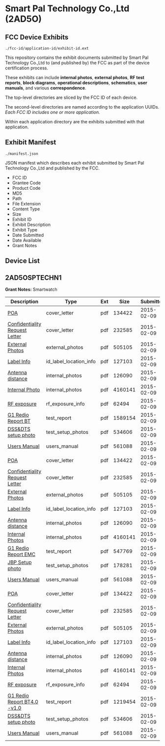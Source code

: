 # Smart Pal Technology Co.,Ltd (2AD5O)
## FCC Device Exhibits

```
./fcc-id/application-id/exhibit-id.ext
```

This repository contains the exhibit documents submitted by Smart Pal Technology Co.,Ltd to (and published by) the FCC as part of the device certification process.

These exhibits can include **internal photos**, **external photos**, **RF test reports**, **block diagrams**, **operational descriptions**, **schematics**, **user manuals**, and various **correspondence**.

The top-level directories are sliced by the FCC ID of each device.

The second-level directories are named according to the application UUIDs. *Each FCC ID includes one or more application.*

Within each application directory are the exhibits submitted with that application. 

## Exhibit Manifest

```
./manifest.json
```

JSON manifest which describes each exhibit submitted by Smart Pal Technology Co.,Ltd and published by the FCC.

- FCC ID
- Grantee Code
- Product Code
- MD5
- Path
- File Extension
- Content Type
- Size
- Exhibit ID
- Exhibit Description
- Exhibit Type
- Date Submitted
- Date Available
- Grant Notes

## Device List
## 2AD5OSPTECHN1
**Grant Notes:** Smartwatch

| Description | Type | Ext | Size | Submitted | Available |
| ----------- | ---- | --- | ---- | --------- | --------- |
| [POA](2AD5OSPTECHN1/64decfd42067b307ab2f0daae9028bce/2527446.pdf) | cover_letter | pdf | 134422 | 2015-02-09 | 2015-02-09 |
| [Confidentiality Request Letter](2AD5OSPTECHN1/64decfd42067b307ab2f0daae9028bce/2527447.pdf) | cover_letter | pdf | 232585 | 2015-02-09 | 2015-02-09 |
| [External Photos](2AD5OSPTECHN1/64decfd42067b307ab2f0daae9028bce/2527457.pdf) | external_photos | pdf | 505105 | 2015-02-09 | 2015-02-09 |
| [Label Info](2AD5OSPTECHN1/64decfd42067b307ab2f0daae9028bce/2527455.pdf) | id_label_location_info | pdf | 127103 | 2015-02-09 | 2015-02-09 |
| [Antenna distance](2AD5OSPTECHN1/64decfd42067b307ab2f0daae9028bce/2527454.pdf) | internal_photos | pdf | 126090 | 2015-02-09 | 2015-02-09 |
| [Internal Photo](2AD5OSPTECHN1/64decfd42067b307ab2f0daae9028bce/2527456.pdf) | internal_photos | pdf | 4160141 | 2015-02-09 | 2015-02-09 |
| [RF exposure](2AD5OSPTECHN1/64decfd42067b307ab2f0daae9028bce/2527453.pdf) | rf_exposure_info | pdf | 62494 | 2015-02-09 | 2015-02-09 |
| [G1 Redio Report BT](2AD5OSPTECHN1/64decfd42067b307ab2f0daae9028bce/2527452.pdf) | test_report | pdf | 1589154 | 2015-02-09 | 2015-02-09 |
| [DSS&DTS setup photo](2AD5OSPTECHN1/64decfd42067b307ab2f0daae9028bce/2527451.pdf) | test_setup_photos | pdf | 534606 | 2015-02-09 | 2015-02-09 |
| [Users Manual](2AD5OSPTECHN1/64decfd42067b307ab2f0daae9028bce/2527458.pdf) | users_manual | pdf | 561088 | 2015-02-09 | 2015-02-09 |
| [POA](2AD5OSPTECHN1/6068c400fbe6704640a55128d94d5e4d/2527446.pdf) | cover_letter | pdf | 134422 | 2015-02-09 | 2015-02-09 |
| [Confidentiality Request Letter](2AD5OSPTECHN1/6068c400fbe6704640a55128d94d5e4d/2527447.pdf) | cover_letter | pdf | 232585 | 2015-02-09 | 2015-02-09 |
| [External Photos](2AD5OSPTECHN1/6068c400fbe6704640a55128d94d5e4d/2527457.pdf) | external_photos | pdf | 505105 | 2015-02-09 | 2015-02-09 |
| [Label Info](2AD5OSPTECHN1/6068c400fbe6704640a55128d94d5e4d/2527455.pdf) | id_label_location_info | pdf | 127103 | 2015-02-09 | 2015-02-09 |
| [Antenna distance](2AD5OSPTECHN1/6068c400fbe6704640a55128d94d5e4d/2527454.pdf) | internal_photos | pdf | 126090 | 2015-02-09 | 2015-02-09 |
| [Internal Photos](2AD5OSPTECHN1/6068c400fbe6704640a55128d94d5e4d/2527456.pdf) | internal_photos | pdf | 4160141 | 2015-02-09 | 2015-02-09 |
| [G1 Redio Report EMC](2AD5OSPTECHN1/6068c400fbe6704640a55128d94d5e4d/2527525.pdf) | test_report | pdf | 547769 | 2015-02-09 | 2015-02-09 |
| [JBP Setup photo](2AD5OSPTECHN1/6068c400fbe6704640a55128d94d5e4d/2527526.pdf) | test_setup_photos | pdf | 178281 | 2015-02-09 | 2015-02-09 |
| [Users Manual](2AD5OSPTECHN1/6068c400fbe6704640a55128d94d5e4d/2527458.pdf) | users_manual | pdf | 561088 | 2015-02-09 | 2015-02-09 |
| [POA](2AD5OSPTECHN1/ff2550a8b5a284231095f7a2524f4eff/2527446.pdf) | cover_letter | pdf | 134422 | 2015-02-09 | 2015-02-09 |
| [Confidentiality Request Letter](2AD5OSPTECHN1/ff2550a8b5a284231095f7a2524f4eff/2527447.pdf) | cover_letter | pdf | 232585 | 2015-02-09 | 2015-02-09 |
| [External Photos](2AD5OSPTECHN1/ff2550a8b5a284231095f7a2524f4eff/2527457.pdf) | external_photos | pdf | 505105 | 2015-02-09 | 2015-02-09 |
| [Label Info](2AD5OSPTECHN1/ff2550a8b5a284231095f7a2524f4eff/2527455.pdf) | id_label_location_info | pdf | 127103 | 2015-02-09 | 2015-02-09 |
| [Antenna distance](2AD5OSPTECHN1/ff2550a8b5a284231095f7a2524f4eff/2527454.pdf) | internal_photos | pdf | 126090 | 2015-02-09 | 2015-02-09 |
| [Internal Photos](2AD5OSPTECHN1/ff2550a8b5a284231095f7a2524f4eff/2527456.pdf) | internal_photos | pdf | 4160141 | 2015-02-09 | 2015-02-09 |
| [RF exposure](2AD5OSPTECHN1/ff2550a8b5a284231095f7a2524f4eff/2527453.pdf) | rf_exposure_info | pdf | 62494 | 2015-02-09 | 2015-02-09 |
| [G1 Redio Report BT4.0 -v1.0](2AD5OSPTECHN1/ff2550a8b5a284231095f7a2524f4eff/2527475.pdf) | test_report | pdf | 1219454 | 2015-02-09 | 2015-02-09 |
| [DSS&DTS setup photo](2AD5OSPTECHN1/ff2550a8b5a284231095f7a2524f4eff/2527451.pdf) | test_setup_photos | pdf | 534606 | 2015-02-09 | 2015-02-09 |
| [Users Manual](2AD5OSPTECHN1/ff2550a8b5a284231095f7a2524f4eff/2527458.pdf) | users_manual | pdf | 561088 | 2015-02-09 | 2015-02-09 |
